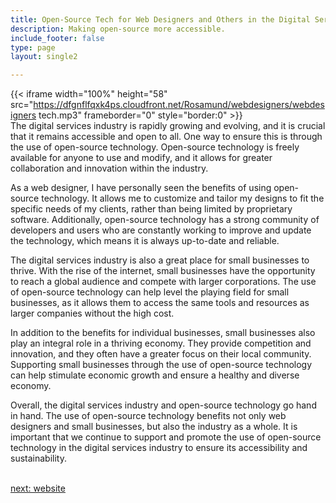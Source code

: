 ```yaml
---
title: Open-Source Tech for Web Designers and Others in the Digital Services  Industry
description: Making open-source more accessible.
include_footer: false
type: page
layout: single2

---
```


{{< iframe width="100%" height="58" src="https://dfgnflfqxk4ps.cloudfront.net/Rosamund/webdesigners/webdesigners tech.mp3" frameborder="0" style="border:0" >}}<br>
The digital services industry is rapidly growing and evolving, and it is crucial that it remains accessible and open to all. One way to ensure this is through the use of open-source technology. Open-source technology is freely available for anyone to use and modify, and it allows for greater collaboration and innovation within the industry.

As a web designer, I have personally seen the benefits of using open-source technology. It allows me to customize and tailor my designs to fit the specific needs of my clients, rather than being limited by proprietary software. Additionally, open-source technology has a strong community of developers and users who are constantly working to improve and update the technology, which means it is always up-to-date and reliable.

The digital services industry is also a great place for small businesses to thrive. With the rise of the internet, small businesses have the opportunity to reach a global audience and compete with larger corporations. The use of open-source technology can help level the playing field for small businesses, as it allows them to access the same tools and resources as larger companies without the high cost.

In addition to the benefits for individual businesses, small businesses also play an integral role in a thriving economy. They provide competition and innovation, and they often have a greater focus on their local community. Supporting small businesses through the use of open-source technology can help stimulate economic growth and ensure a healthy and diverse economy.

Overall, the digital services industry and open-source technology go hand in hand. The use of open-source technology benefits not only web designers and small businesses, but also the industry as a whole. It is important that we continue to support and promote the use of open-source technology in the digital services industry to ensure its accessibility and sustainability.

<br>
<a href="https://insights.workdojos.com/webdesigners/website">next: website</a>
<br>
</p>